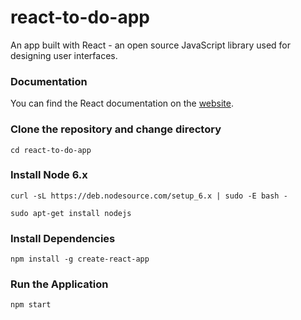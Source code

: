 # react-to-do-app

An app built with React - an open source JavaScript library used for designing user interfaces.


### Documentation
You can find the React documentation on the [website](https://reactjs.org/).


### Clone the repository and change directory

```
cd react-to-do-app
```

### Install Node 6.x
```
curl -sL https://deb.nodesource.com/setup_6.x | sudo -E bash -

sudo apt-get install nodejs
```

### Install Dependencies
```
npm install -g create-react-app
```

### Run the Application

```
npm start
```
